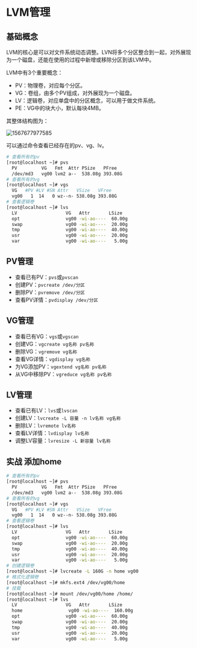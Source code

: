 # LVM管理

## 基础概念

LVM的核心是可以对文件系统动态调整。LVN将多个分区整合到一起，对外展现为一个磁盘，还能在使用的过程中新增或移除分区到该LVM中。

LVM中有3个重要概念：

- PV：物理卷，对应每个分区。
- VG：卷组，由多个PV组成，对外展现为一个磁盘。
- LV：逻辑卷，对应单盘中的分区概念，可以用于做文件系统。
- PE：VG中的块大小，默认每块4MB。

其整体结构图为：

![1567677977585](C:\Users\fwx788132\AppData\Roaming\Typora\typora-user-images\1567677977585.png)

可以通过命令查看已经存在的pv、vg、lv。

```bash
# 查看所有的pv
[root@localhost ~]# pvs
  PV         VG   Fmt  Attr PSize   PFree 
  /dev/md3   vg00 lvm2 a--  538.08g 393.08G
# 查看所有的vg
[root@localhost ~]# vgs
  VG   #PV #LV #SN Attr   VSize   VFree 
  vg00   1  14   0 wz--n- 538.08g 393.08G
# 查看逻辑卷
[root@localhost ~]# lvs
  LV                  VG   Attr       LSize   
  opt                 vg00 -wi-ao----  60.00g
  swap                vg00 -wi-ao----  20.00g
  tmp                 vg00 -wi-ao----  40.00g
  usr                 vg00 -wi-ao----  20.00g
  var                 vg00 -wi-ao----   5.00g                                       
```

## PV管理

- 查看已有PV：`pvs`或`pvscan`
- 创建PV：`pvcreate /dev/分区`
- 删除PV：`pvremove /dev/分区`
- 查看PV详情：`pvdisplay /dev/分区`

## VG管理

- 查看已有VG：`vgs`或`vgscan`
- 创建VG：`vgcreate vg名称 pv名称`
- 删除VG：`vgremove vg名称`
- 查看VG详情：`vgdisplay vg名称`
- 为VG添加PV：`vgextend vg名称 pv名称`
- 从VG中移除PV：`vgreduce vg名称 pv名称`

## LV管理

- 查看已有LV：`lvs`或`lvscan`
- 创建LV：`lvcreate -L 容量 -n lv名称 vg名称`
- 删除LV：`lvremote lv名称 `
- 查看LV详情：`lvdisplay lv名称`
- 调整LV容量：`lvresize -L 新容量 lv名称 `

## 实战 添加home

```bash
# 查看所有的pv
[root@localhost ~]# pvs
  PV         VG   Fmt  Attr PSize   PFree 
  /dev/md3   vg00 lvm2 a--  538.08g 393.08G
# 查看所有的vg
[root@localhost ~]# vgs
  VG   #PV #LV #SN Attr   VSize   VFree 
  vg00   1  14   0 wz--n- 538.08g 393.08G
# 查看逻辑卷
[root@localhost ~]# lvs
  LV                  VG   Attr       LSize   
  opt                 vg00 -wi-ao----  60.00g
  swap                vg00 -wi-ao----  20.00g
  tmp                 vg00 -wi-ao----  40.00g
  usr                 vg00 -wi-ao----  20.00g
  var                 vg00 -wi-ao----   5.00g   
# 创建逻辑卷
[root@localhost ~]# lvcreate -L 160G -n home vg00
# 格式化逻辑卷
[root@localhost ~]# mkfs.ext4 /dev/vg00/home
# 挂载
[root@localhost ~]# mount /dev/vg00/home /home/
[root@localhost ~]# lvs
  LV                  VG   Attr       LSize  
  home                 vg00 -wi-ao----  160.00g
  opt                 vg00 -wi-ao----  60.00g
  swap                vg00 -wi-ao----  20.00g
  tmp                 vg00 -wi-ao----  40.00g
  usr                 vg00 -wi-ao----  20.00g
  var                 vg00 -wi-ao----   5.00g   
```

